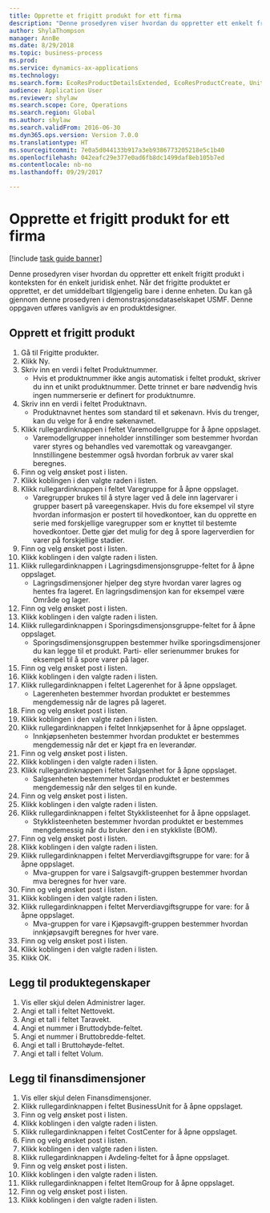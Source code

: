 ```yaml
--- 
title: Opprette et frigitt produkt for ett firma
description: "Denne prosedyren viser hvordan du oppretter ett enkelt frigitt produkt i konteksten for én enkelt juridisk enhet."
author: ShylaThompson
manager: AnnBe
ms.date: 8/29/2018
ms.topic: business-process
ms.prod: 
ms.service: dynamics-ax-applications
ms.technology: 
ms.search.form: EcoResProductDetailsExtended, EcoResProductCreate, UnitOfMeasureLookup, DimensionLookup
audience: Application User
ms.reviewer: shylaw
ms.search.scope: Core, Operations
ms.search.region: Global
ms.author: shylaw
ms.search.validFrom: 2016-06-30
ms.dyn365.ops.version: Version 7.0.0
ms.translationtype: HT
ms.sourcegitcommit: 7e0a5d044133b917a3eb9386773205218e5c1b40
ms.openlocfilehash: 042eafc29e377e0ad6fb8dc1499daf8eb105b7ed
ms.contentlocale: nb-no
ms.lasthandoff: 09/29/2017

---
```

# <a name="create-a-released-product-for-a-single-company"></a>Opprette et frigitt produkt for ett firma

[!include [task guide banner](../../includes/task-guide-banner.md)]

Denne prosedyren viser hvordan du oppretter ett enkelt frigitt produkt i konteksten for én enkelt juridisk enhet. Når det frigitte produktet er opprettet, er det umiddelbart tilgjengelig bare i denne enheten. Du kan gå gjennom denne prosedyren i demonstrasjonsdataselskapet USMF. Denne oppgaven utføres vanligvis av en produktdesigner.


## <a name="create-a-released-product"></a>Opprett et frigitt produkt
1. Gå til Frigitte produkter.
2. Klikk Ny.
3. Skriv inn en verdi i feltet Produktnummer.
    * Hvis et produktnummer ikke angis automatisk i feltet produkt, skriver du inn et unikt produktnummer. Dette trinnet er bare nødvendig hvis ingen nummerserie er definert for produktnumre.  
4. Skriv inn en verdi i feltet Produktnavn.
    * Produktnavnet hentes som standard til et søkenavn. Hvis du trenger, kan du velge for å endre søkenavnet.  
5. Klikk rullegardinknappen i feltet Varemodellgruppe for å åpne oppslaget.
    * Varemodellgrupper inneholder innstillinger som bestemmer hvordan varer styres og behandles ved varemottak og vareavganger. Innstillingene bestemmer også hvordan forbruk av varer skal beregnes.  
6. Finn og velg ønsket post i listen.
7. Klikk koblingen i den valgte raden i listen.
8. Klikk rullegardinknappen i feltet Varegruppe for å åpne oppslaget.
    * Varegrupper brukes til å styre lager ved å dele inn lagervarer i grupper basert på vareegenskaper. Hvis du fore eksempel vil styre hvordan informasjon er postert til hovedkontoer, kan du opprette en serie med forskjellige varegrupper som er knyttet til bestemte hovedkontoer. Dette gjør det mulig for deg å spore lagerverdien for varer på forskjellige stadier.  
9. Finn og velg ønsket post i listen.
10. Klikk koblingen i den valgte raden i listen.
11. Klikk rullegardinknappen i Lagringsdimensjonsgruppe-feltet for å åpne oppslaget.
    * Lagringsdimensjoner hjelper deg styre hvordan varer lagres og hentes fra lageret. En lagringsdimensjon kan for eksempel være Område og lager.  
12. Finn og velg ønsket post i listen.
13. Klikk koblingen i den valgte raden i listen.
14. Klikk rullegardinknappen i Sporingsdimensjonsgruppe-feltet for å åpne oppslaget.
    * Sporingsdimensjonsgruppen bestemmer hvilke sporingsdimensjoner du kan legge til et produkt. Parti- eller serienummer brukes for eksempel til å spore varer på lager.  
15. Finn og velg ønsket post i listen.
16. Klikk koblingen i den valgte raden i listen.
17. Klikk rullegardinknappen i feltet Lagerenhet for å åpne oppslaget.
    * Lagerenheten bestemmer hvordan produktet er bestemmes mengdemessig når de lagres på lageret.  
18. Finn og velg ønsket post i listen.
19. Klikk koblingen i den valgte raden i listen.
20. Klikk rullegardinknappen i feltet Innkjøpsenhet for å åpne oppslaget.
    * Innkjøpsenheten bestemmer hvordan produktet er bestemmes mengdemessig når det er kjøpt fra en leverandør.  
21. Finn og velg ønsket post i listen.
22. Klikk koblingen i den valgte raden i listen.
23. Klikk rullegardinknappen i feltet Salgsenhet for å åpne oppslaget.
    * Salgsenheten bestemmer hvordan produktet er bestemmes mengdemessig når den selges til en kunde.  
24. Finn og velg ønsket post i listen.
25. Klikk koblingen i den valgte raden i listen.
26. Klikk rullegardinknappen i feltet Stykklisteenhet for å åpne oppslaget.
    * Stykklisteenheten bestemmer hvordan produktet er bestemmes mengdemessig når du bruker den i en stykkliste (BOM).  
27. Finn og velg ønsket post i listen.
28. Klikk koblingen i den valgte raden i listen.
29. Klikk rullegardinknappen i feltet Merverdiavgiftsgruppe for vare: for å åpne oppslaget.
    * Mva-gruppen for vare i Salgsavgift-gruppen bestemmer hvordan mva beregnes for hver vare.  
30. Finn og velg ønsket post i listen.
31. Klikk koblingen i den valgte raden i listen.
32. Klikk rullegardinknappen i feltet Merverdiavgiftsgruppe for vare: for å åpne oppslaget.
    * Mva-gruppen for vare i Kjøpsavgift-gruppen bestemmer hvordan innkjøpsavgift beregnes for hver vare.  
33. Finn og velg ønsket post i listen.
34. Klikk koblingen i den valgte raden i listen.
35. Klikk OK.

## <a name="add-product-characteristics"></a>Legg til produktegenskaper
1. Vis eller skjul delen Administrer lager.
2. Angi et tall i feltet Nettovekt.
3. Angi et tall i feltet Taravekt.
4. Angi et nummer i Bruttodybde-feltet.
5. Angi et nummer i Bruttobredde-feltet.
6. Angi et tall i Bruttohøyde-feltet.
7. Angi et tall i feltet Volum.

## <a name="add-financial-dimensions"></a>Legg til finansdimensjoner
1. Vis eller skjul delen Finansdimensjoner.
2. Klikk rullegardinknappen i feltet BusinessUnit for å åpne oppslaget.
3. Finn og velg ønsket post i listen.
4. Klikk koblingen i den valgte raden i listen.
5. Klikk rullegardinknappen i feltet CostCenter for å åpne oppslaget.
6. Finn og velg ønsket post i listen.
7. Klikk koblingen i den valgte raden i listen.
8. Klikk rullegardinknappen i Avdeling-feltet for å åpne oppslaget.
9. Finn og velg ønsket post i listen.
10. Klikk koblingen i den valgte raden i listen.
11. Klikk rullegardinknappen i feltet ItemGroup for å åpne oppslaget.
12. Finn og velg ønsket post i listen.
13. Klikk koblingen i den valgte raden i listen.


